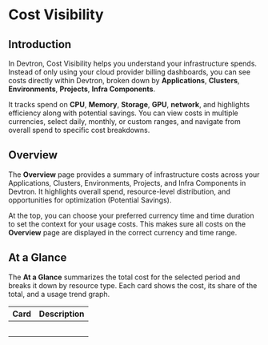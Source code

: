 # Cost Visibility
## Introduction

In Devtron, Cost Visibility helps you understand your infrastructure spends. Instead of only using your cloud provider billing dashboards, you can see costs directly within Devtron, broken down by **Applications**, **Clusters**, **Environments**, **Projects**, **Infra Components**.

It tracks spend on **CPU**, **Memory**, **Storage**, **GPU**, **network**, and highlights efficiency along with potential savings. You can view costs in multiple currencies, select daily, monthly, or custom ranges, and navigate from overall spend to specific cost breakdowns.

## Overview

The **Overview** page provides a summary of infrastructure costs across your Applications, Clusters, Environments, Projects, and Infra Components in Devtron. It highlights overall spend, resource-level distribution, and opportunities for optimization (Potential Savings).

At the top, you can choose your preferred currency time and time duration to set the context for your usage costs. This makes sure all costs on the **Overview** page are displayed in the correct currency and time range.

<!-- image -->

## At a Glance

The **At a Glance** summarizes the total cost for the selected period and breaks it down by resource type. Each card shows the cost, its share of the total, and a usage trend graph.

|Card|Description|
|:---|:---|
|||
|||
|||
|||
|||

<!-- image -->